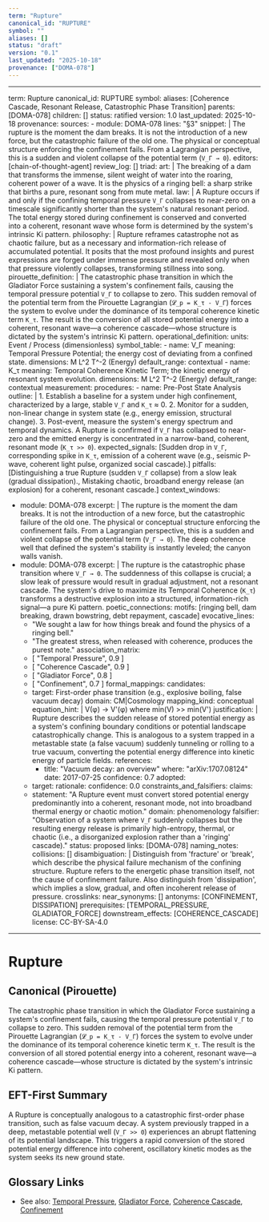 ```yaml
---
term: "Rupture"
canonical_id: "RUPTURE"
symbol: ""
aliases: []
status: "draft"
version: "0.1"
last_updated: "2025-10-18"
provenance: ["DOMA-078"]
---
```


---
term: Rupture
canonical_id: RUPTURE
symbol: 
aliases: [Coherence Cascade, Resonant Release, Catastrophic Phase Transition]
parents: [DOMA-078]
children: []
status: ratified
version: 1.0
last_updated: 2025-10-18
provenance:
  sources:
    - module: DOMA-078
      lines: "§3"
      snippet: |
        The rupture is the moment the dam breaks. It is not the introduction of a new force, but the catastrophic failure of the old one. The physical or conceptual structure enforcing the confinement fails. From a Lagrangian perspective, this is a sudden and violent collapse of the potential term (`V_Γ → 0`).
  editors: [chain-of-thought-agent]
  review_log: []
triad:
  art: |
    The breaking of a dam that transforms the immense, silent weight of water into the roaring, coherent power of a wave. It is the physics of a ringing bell: a sharp strike that births a pure, resonant song from mute metal.
  law: |
    A Rupture occurs if and only if the confining temporal pressure `V_Γ` collapses to near-zero on a timescale significantly shorter than the system's natural resonant period. The total energy stored during confinement is conserved and converted into a coherent, resonant wave whose form is determined by the system's intrinsic Ki pattern.
  philosophy: |
    Rupture reframes catastrophe not as chaotic failure, but as a necessary and information-rich release of accumulated potential. It posits that the most profound insights and purest expressions are forged under immense pressure and revealed only when that pressure violently collapses, transforming stillness into song.
pirouette_definition: |
  The catastrophic phase transition in which the Gladiator Force sustaining a system's confinement fails, causing the temporal pressure potential `V_Γ` to collapse to zero. This sudden removal of the potential term from the Pirouette Lagrangian (`𝓛_p = K_τ - V_Γ`) forces the system to evolve under the dominance of its temporal coherence kinetic term `K_τ`. The result is the conversion of all stored potential energy into a coherent, resonant wave—a coherence cascade—whose structure is dictated by the system's intrinsic Ki pattern.
operational_definition:
  units: Event / Process (dimensionless)
  symbol_table:
    - name: V_Γ
      meaning: Temporal Pressure Potential; the energy cost of deviating from a confined state.
      dimensions: M L^2 T^-2 (Energy)
      default_range: contextual
    - name: K_τ
      meaning: Temporal Coherence Kinetic Term; the kinetic energy of resonant system evolution.
      dimensions: M L^2 T^-2 (Energy)
      default_range: contextual
  measurement:
    procedures:
      - name: Pre-Post State Analysis
        outline: |
          1. Establish a baseline for a system under high confinement, characterized by a large, stable `V_Γ` and `K_τ` ≈ 0.
          2. Monitor for a sudden, non-linear change in system state (e.g., energy emission, structural change).
          3. Post-event, measure the system's energy spectrum and temporal dynamics. A Rupture is confirmed if `V_Γ` has collapsed to near-zero and the emitted energy is concentrated in a narrow-band, coherent, resonant mode (`K_τ >> 0`).
        expected_signals: [Sudden drop in `V_Γ`, corresponding spike in `K_τ`, emission of a coherent wave (e.g., seismic P-wave, coherent light pulse, organized social cascade).]
        pitfalls: [Distinguishing a true Rupture (sudden `V_Γ` collapse) from a slow leak (gradual dissipation)., Mistaking chaotic, broadband energy release (an explosion) for a coherent, resonant cascade.]
context_windows:
  - module: DOMA-078
    excerpt: |
      The rupture is the moment the dam breaks. It is not the introduction of a new force, but the catastrophic failure of the old one. The physical or conceptual structure enforcing the confinement fails. From a Lagrangian perspective, this is a sudden and violent collapse of the potential term (`V_Γ → 0`). The deep coherence well that defined the system's stability is instantly leveled; the canyon walls vanish.
  - module: DOMA-078
    excerpt: |
      The rupture is the catastrophic phase transition where `V_Γ → 0`. The suddenness of this collapse is crucial; a slow leak of pressure would result in gradual adjustment, not a resonant cascade. The system's drive to maximize its Temporal Coherence (`K_τ`) transforms a destructive explosion into a structured, information-rich signal—a pure Ki pattern.
poetic_connections:
  motifs: [ringing bell, dam breaking, drawn bowstring, debt repayment, cascade]
  evocative_lines:
    - "We sought a law for how things break and found the physics of a ringing bell."
    - "The greatest stress, when released with coherence, produces the purest note."
  association_matrix:
    - [ "Temporal Pressure", 0.9 ]
    - [ "Coherence Cascade", 0.9 ]
    - [ "Gladiator Force", 0.8 ]
    - [ "Confinement", 0.7 ]
formal_mappings:
  candidates:
    - target: First-order phase transition (e.g., explosive boiling, false vacuum decay)
      domain: CM|Cosmology
      mapping_kind: conceptual
      equation_hint: |
        V(φ) → V'(φ) where min(V) >> min(V')
      justification: |
        Rupture describes the sudden release of stored potential energy as a system's confining boundary conditions or potential landscape catastrophically change. This is analogous to a system trapped in a metastable state (a false vacuum) suddenly tunneling or rolling to a true vacuum, converting the potential energy difference into kinetic energy of particle fields.
      references:
        - title: "Vacuum decay: an overview"
          where: "arXiv:1707.08124"
          date: 2017-07-25
      confidence: 0.7
  adopted:
    - target:
      rationale:
      confidence: 0.0
constraints_and_falsifiers:
  claims:
    - statement: "A Rupture event must convert stored potential energy predominantly into a coherent, resonant mode, not into broadband thermal energy or chaotic motion."
      domain: phenomenology
      falsifier: "Observation of a system where `V_Γ` suddenly collapses but the resulting energy release is primarily high-entropy, thermal, or chaotic (i.e., a disorganized explosion rather than a 'ringing' cascade)."
      status: proposed
      links: [DOMA-078]
naming_notes:
  collisions: []
  disambiguation: |
    Distinguish from 'fracture' or 'break', which describe the physical failure mechanism of the confining structure. Rupture refers to the energetic phase transition itself, not the cause of confinement failure. Also distinguish from 'dissipation', which implies a slow, gradual, and often incoherent release of pressure.
crosslinks:
  near_synonyms: []
  antonyms: [CONFINEMENT, DISSIPATION]
  prerequisites: [TEMPORAL_PRESSURE, GLADIATOR_FORCE]
  downstream_effects: [COHERENCE_CASCADE]
license: CC-BY-SA-4.0
---

# Rupture

## Canonical (Pirouette)
The catastrophic phase transition in which the Gladiator Force sustaining a system's confinement fails, causing the temporal pressure potential `V_Γ` to collapse to zero. This sudden removal of the potential term from the Pirouette Lagrangian (`𝓛_p = K_τ - V_Γ`) forces the system to evolve under the dominance of its temporal coherence kinetic term `K_τ`. The result is the conversion of all stored potential energy into a coherent, resonant wave—a coherence cascade—whose structure is dictated by the system's intrinsic Ki pattern.

## EFT-First Summary
A Rupture is conceptually analogous to a catastrophic first-order phase transition, such as false vacuum decay. A system previously trapped in a deep, metastable potential well (`V_Γ >> 0`) experiences an abrupt flattening of its potential landscape. This triggers a rapid conversion of the stored potential energy difference into coherent, oscillatory kinetic modes as the system seeks its new ground state.

## Glossary Links
- See also: [Temporal Pressure](<#>), [Gladiator Force](<#>), [Coherence Cascade](<#>), [Confinement](<#>)